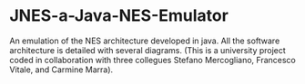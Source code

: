 # JNES-a-Java-NES-Emulator
An emulation of the NES architecture developed in java. All the software architecture is detailed with several diagrams. (This is a university project coded in collaboration with three collegues Stefano Mercogliano, Francesco Vitale, and Carmine Marra). 
